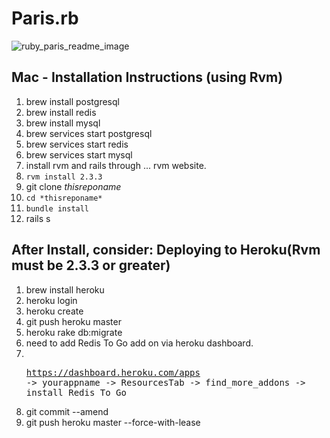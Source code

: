 # Paris.rb
![ruby_paris_readme_image](https://user-images.githubusercontent.com/11463275/30087024-39bbad02-926c-11e7-9fb1-93ee7f38944e.png)

## Mac - Installation Instructions (using Rvm)

1) brew install postgresql
2) brew install redis
3) brew install mysql
4) brew services start postgresql
5) brew services start redis
6) brew services start mysql
7) install rvm and rails through ... rvm website.
8) ```rvm install 2.3.3```
9) git clone *thisreponame*
10) ```cd *thisreponame*```
11) ```bundle install```
12) rails s

## After Install, consider: Deploying to Heroku(Rvm must be 2.3.3 or greater)
1) brew install heroku
2) heroku login 
3) heroku create
4) git push heroku master
5) heroku rake db:migrate
6) need to add Redis To Go add on via heroku dashboard.
7) <br><pre>https://dashboard.heroku.com/apps -> yourappname -> ResourcesTab -> find_more_addons -> install Redis To Go</pre>
8) git commit --amend
9) git push heroku master --force-with-lease
